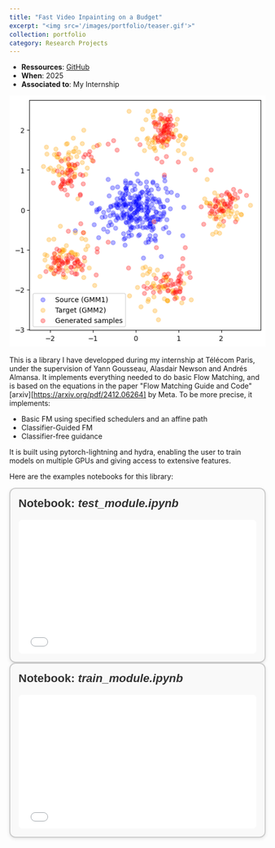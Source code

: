 ```yaml
---
title: "Fast Video Inpainting on a Budget"
excerpt: "<img src='/images/portfolio/teaser.gif'>"
collection: portfolio
category: Research Projects
---
```


* __Ressources__: [GitHub](https://github.com/mathis-wauquiez/FlowMatchingLibrary)
* __When__: 2025
* __Associated to__: My Internship

<img src='/images/portfolio/flow_matching.png'>


This is a library I have developped during my internship at Télécom Paris, under the supervision of Yann Gousseau, Alasdair Newson and Andrés Almansa. It implements everything needed to do basic Flow Matching, and is based on the equations in the paper "Flow Matching Guide and Code" [arxiv][https://arxiv.org/pdf/2412.06264] by Meta. To be more precise, it implements:
- Basic FM using specified schedulers and an affine path
- Classifier-Guided FM
- Classifier-free guidance


It is built using pytorch-lightning and hydra, enabling the user to train models on multiple GPUs and giving access to extensive features.


Here are the examples notebooks for this library:

<div style="border: 2px solid #ccc; border-radius: 12px; padding: 1rem; font-family: sans-serif; background: #f9f9f9; box-shadow: 0 2px 6px rgba(0,0,0,0.1);">
  <h2 style="margin-top: 0; font-size: 1.4rem; color: #333;">Notebook: <em>test_module.ipynb</em></h2>

  <div style="position: relative; width: 100%; padding-top: 56.25%; overflow: hidden; border-radius: 8px; margin-top: 1rem;">
    <iframe
      src="/files/portfolio/flow_matching/test_module.html"
      style="position: absolute; top: 0; left: 0; width: 100%; height: 100%; border: none;"
      allowfullscreen
    ></iframe>
  </div>
</div>


<div style="border: 2px solid #ccc; border-radius: 12px; padding: 1rem; font-family: sans-serif; background: #f9f9f9; box-shadow: 0 2px 6px rgba(0,0,0,0.1);">
  <h2 style="margin-top: 0; font-size: 1.4rem; color: #333;">Notebook: <em>train_module.ipynb</em></h2>

  <div style="position: relative; width: 100%; padding-top: 56.25%; overflow: hidden; border-radius: 8px; margin-top: 1rem;">
    <iframe
      src="/files/portfolio/flow_matching/train_model.html"
      style="position: absolute; top: 0; left: 0; width: 100%; height: 100%; border: none;"
      allowfullscreen
    ></iframe>
  </div>
</div>

